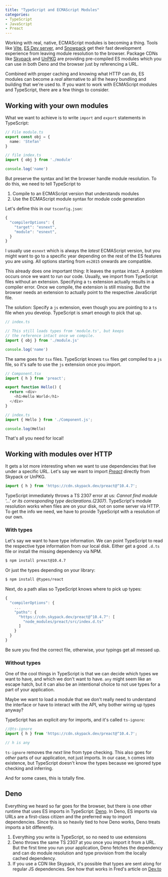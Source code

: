 ```yaml
---
title: "TypeScript and ECMAScript Modules"
categories:
- TypeScript
- JavaScript
- Preact
---
```


Working with real, native, ECMAScript modules is becoming a thing. Tools like [Vite](https://github.com/vitejs/vite), [ES Dev server](https://open-wc.org/developing/es-dev-server.html), and [Snowpack](https://snowpack.dev) get their fast development experience from leaving module resolution to the browser. Package CDNs like [Skypack](https://skypack.dev) and [UnPKG](https://unpkg.com/) are providing pre-compiled ES modules which you can use in both Deno and the browser just by referencing a URL.

Combined with proper caching and knowing what HTTP can do, ES modules can become a *real* alternative to all the heavy bundling and building that we're used to. If you want to work with ECMAScript modules and TypeScript, there are a few things to consider.

## Working with your own modules

What we want to achieve is to write `import` and `export` statements in TypeScript:

```typescript
// File module.ts
export const obj = {
  name: 'Stefan'
}

// file index.ts
import { obj } from './module'

console.log('name')
```

But preserve the syntax and let the browser handle module resolution. To do this, we need to tell TypeScript to

1. Compile to an ECMAScript version that understands modules
2. Use the ECMAScript module syntax for module code generation

Let's define this in our `tsconfig.json`:

```typescript
{
  "compilerOptions": {
    "target": "esnext",
    "module": "esnext", 
  }
}
```

I usually use `esnext` which is always the *latest* ECMAScript version, but you might want to go to a specific year depending on the rest of the ES features you are using. All options starting from `es2015` onwards are compatible. 

This already does one important thing: It leaves the syntax intact. A problem occurs once we want to run our code. Usually, we import from TypeScript files without an extension. Specifying a `ts` extension actually results in a compiler error. Once we compile, the extension is still missing. But the browser needs an extension to actually point to the respective JavaScript file.

The solution: Specify a `js` extension, even though you are pointing to a `ts` file when you develop. TypeScript is smart enough to pick that up.

```typescript
// index.ts

// This still loads types from 'module.ts', but keeps
// the reference intact once we compile.
import { obj } from './module.js'

console.log('name')
```

The same goes for `tsx` files. TypeScript knows `tsx` files get compiled to a `js` file, so it's safe to use the `js` extension once you import.

```typescript
// Component.tsx
import { h } from 'preact';

export function Hello() {
  return <div>
    <h1>Hello World</h1>
  </div>
}

// index.ts
import { Hello } from './Component.js';

console.log(Hello)
```

That's all you need for local!

## Working with modules over HTTP

It gets a lot more interesting when we want to use dependencies that live under a specific URL. Let's say we want to import *[Preact](https://preactjs.com)* directly from Skypack or UnPKG.

```typescript
import { h } from 'https://cdn.skypack.dev/preact@^10.4.7';
```

TypeScript immediately throws a TS 2307 error at us: *Cannot find module '...' or its corresponding type declarations.(2307)*. TypeScript's module resolution works when files are on your disk, not on some server via HTTP. To get the info we need, we have to provide TypeScript with a resolution of our own.

### With types

Let's say we want to have type information. We can point TypeScript to read the respective type information from our local disk. Either get a good `.d.ts` file or install the missing dependency via NPM.

```bash
$ npm install preact@10.4.7
```

Or just the types depending on your library:

```bash
$ npm install @types/react
```

Next, do a path alias so TypeScript knows where to pick up types:

```typescript
{
  "compilerOptions": {
    ...
    "paths": {
      "https://cdn.skypack.dev/preact@^10.4.7": [
        "node_modules/preact/src/index.d.ts"
      ]
    }
  }
}
```

Be sure you find the correct file, otherwise, your typings get all messed up.

### Without types

One of the cool things in TypeScript is that we can decide which types we want to have, and which we don't want to have. `any` might seem like an escape hatch, but it can also be an intentional choice to not use types for a part of your application.

Maybe we want to load a module that we don't really need to understand the interface or have to interact with the API, why bother wiring up types anyway?

TypeScript has an explicit *any* for imports, and it's called `ts-ignore`:

```typescript
//@ts-ignore
import { h } from 'https://cdn.skypack.dev/preact@^10.4.7';

// h is any
```

`ts-ignore` removes the *next* line from type checking. This also goes for *other* parts of our application, not just imports. In our case, `h` comes into existence, but TypeScript doesn't know the types because we ignored type checking and inferring. 

And for some cases, this is totally fine.

## Deno

Everything we heard so far goes for the browser, but there is one other runtime that uses ES imports in TypeScript: [Deno](https://deno.land). In Deno, ES imports via URLs are a first-class citizen and the preferred way to import dependencies. Since this is so heavily tied to how Deno works, Deno treats imports a bit differently.

1. Everything you write is TypeScript, so no need to use extensions
2. Deno throws the same TS 2307 at you once you import it from a URL. But the first time you run your application, Deno fetches the dependency and can do module resolution and type provision from the locally cached dependency.
3. If you use a CDN like Skypack, it's possible that types are sent along for regular JS dependencies. See how that works in Fred's article on [Dev.to](https://dev.to/pika/introducing-pika-cdn-deno-p8b)

